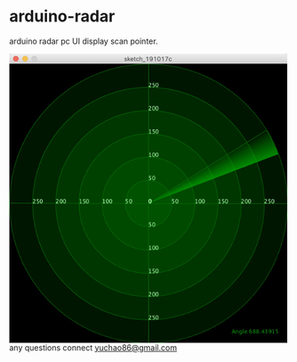 # arduino-radar
arduino radar pc UI display scan pointer.


<img src="https://github.com/yuchao86/arduino-radar/blob/master/arduino_radar.jpg" align="left" width="500px" alt="hardware">

any questions connect yuchao86@gmail.com

